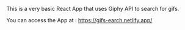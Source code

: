 This is a very basic React App that uses Giphy API to search for gifs.

You can access the App at : https://gifs-earch.netlify.app/
